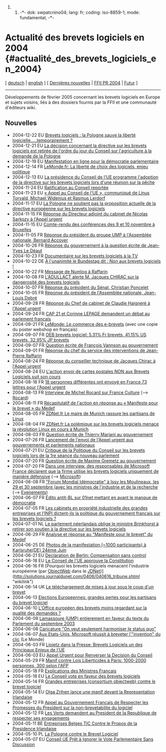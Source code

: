1.  1.  -\*- dok: swpatcnino04; lang: fr; coding: iso-8859-1; mode:
        fundamental; -\*-

# Actualité des brevets logiciels en 2004 {#actualité_des_brevets_logiciels_en_2004}

\[ [ deutsch](Swpatcnino04De "wikilink") \| [
english](Swpatcnino04En "wikilink") \] \[ [ Dernières
nouvelles](SwpatcninoFr "wikilink") \| [FFII PR
2004](http://swpat.ffii.org/log/04/index.fr.html "wikilink") \| [
Futur](SwpatFuturFr "wikilink") \]

------------------------------------------------------------------------

Développements de février 2005 concernant les brevets logiciels en
Europe et sujets voisins, liés à des dossiers fournis par la FFII et une
communauté d\'éditeurs wiki.

## Nouvelles

-   2004-12-22 EU [Brevets logiciels : la Pologne sauve la liberté
    logicielle\.....temporairement
    ?](http://www.ffii.fr/breve.php3?id_breve=88 "wikilink")
-   2004-12-21 EU [La décision concernant la directive sur les brevets
    logiciels est retirée de l\'ordre du jour du Conseil sur
    l\'agriculture à la demande de la
    Pologne](http://www.ffii.fr/article.php3?id_article=85 "wikilink")
-   2004-12-19 EU [Manifestation en ligne pour la démocratie
    parlementaire](http://www.ffii.fr/article.php3?id_article=83*4 "wikilink")
-   2004-12-14 FR [LeMonde.fr: La liberté de choix des logiciels, enjeu
    politique](http://www.lemonde.fr/web/article/0,1-0@2-3232,36-390889,0.html "wikilink")
-   2004-12-13 EU [La présidence du Conseil de l\'UE programme
    l\'adoption de la directive sur les brevets logiciels lors d\'une
    réunion sur la
    pêche](http://www.ffii.fr/article.php3?id_article=82 "wikilink")
-   2004-11-24 EU [Ratification au Conseil
    reportée](http://www.ffii.fr/breve.php3?id_breve=83 "wikilink")
-   2004-11-23 EU [« Appel au Conseil de l\'UE », communiqué de Linus
    Torvald, Michael Widenius et Rasmus
    Lerdorf](http://www.ffii.fr/breve.php3?id_breve=82 "wikilink")
-   2004-11-17 EU [La Pologne ne soutient pas la proposition actuelle de
    la directive européenne sur les brevets
    logiciels](http://www.ffii.fr/article.php3?id_article=77 "wikilink")
-   2004-11-15 FR [Réponse du Directeur adjoint du cabinet de Nicolas
    Sarkozy à l\'Appel
    urgent](http://www.ffii.fr/breve.php3?id_breve=81 "wikilink")
-   2004-11-15 EU [Comte-rendu des conférences des 9 et 10 novembre à
    Bruxelles](http://www.ffii.fr/breve.php3?id_breve=80 "wikilink")
-   2004-11-05 FR [Réponse du président du groupe UMP à l\'Assemblée
    nationale, Bernard
    Accoyer](http://www.ffii.fr/breve.php3?id_breve=78 "wikilink")
-   2004-10-26 FR [Réponse du gouvernement à la question écrite de
    Jean-Yves Le
    Déaut](http://www.ffii.fr/breve.php3?id_breve=79 "wikilink")
-   2004-10-23 FR [Documentaire sur les brevets logiciels à la
    TV](http://www.ffii.fr/breve.php3?id_breve=74 "wikilink")
-   2004-10-22 DE [À l\'unanimité le Bundestag dit : Non aux brevets
    logiciels !](http://www.ffii.fr/breve.php3?id_breve=71 "wikilink")
-   2004-10-22 FR [Message de Numlog à
    Raffarin](http://www.ffii.fr/breve.php3?id_breve=76 "wikilink")
-   2004-10-08 FR [L\'ADULLACT alerte M. Jacques CHIRAC sur la
    dangerosité des brevets
    logiciels](http://www.ffii.fr/breve.php3?id_breve=77 "wikilink")
-   2004-10-07 FR [Réponse du président du Sénat, Christian
    Poncelet](http://www.ffii.fr/breve.php3?id_breve=72 "wikilink")
-   2004-10-05 FR [Réponse du président de l\'Assemblée nationale,
    Jean-Louis
    Debré](http://www.ffii.fr/breve.php3?id_breve=73 "wikilink")
-   2004-09-28 FR [ Réponse du Chef de cabinet de Claudie Haigneré à
    l\'Appel urgent](Haignere040928Fr "wikilink")
-   2004-09-24 FR [CAP 21 et Corinne LEPAGE demandent un débat au
    parlement
    français](http://www.ffii.fr/breve.php3?id_breve=70 "wikilink")
-   2004-09-21 FR [LeMonde: Le commerce des
    e-brevets](http://www.lemonde.fr/web/article/0,1-0@2-3266,36-379743,0.html "wikilink")
    (avec une copie du poster webshop en français)
-   2004-09-07 FR [OEB brevets logiciel: 5.31% Fr brevets, 41.15% US
    brevets, 32.95% JP
    brevets](http://patdb.ffii.org/sql/list.php?db=EPGCI "wikilink")
-   2004-09-07 FR [ Question écrite de François Vannson au
    gouvernement](VannsonQuestParl040907Fr "wikilink")
-   2004-09-01 FR [ Réponse du chef du service des interventions de
    Jean-Pierre Raffarin](Raffarin040901Fr "wikilink")
-   2004-08-24 FR [ Réponse du conseiller technique de Jacques Chirac à
    l\'Appel urgent](Chirac040824Fr "wikilink")
-   2004-08-24 EU [ L\'action envoi de cartes postales NON aux Brevets
    Logiciels suit son cours](Postkard0407Fr "wikilink")
-   2004-08-18 FR [ 18 personnes différentes ont envoyé en France 73
    lettres pour l\'Appel urgent](LtrConsSendFr0406Fr "wikilink")
-   2004-08-13 FR [ Interview de Michel Rocard sur France
    Culture](Rocard040813Fr "wikilink") (\--\> [
    Rocard](MichelRocardFr "wikilink"))
-   2004-08-11 FR [ Récapitulatif de l\'action en réponse au « Manifeste
    pour le brevet » du Medef](Medef040629FeedbackFr "wikilink")
-   2004-08-05 FR [ZDNet.fr Le maire de Munich rassure les partisans de
    Linux](http://www.zdnet.fr/actualites/business/0,39020715,39164352,00.htm "wikilink")
-   2004-08-04 FR [ZDNet.fr La polémique sur les brevets logiciels
    menace la révolution Linux en cours à
    Munich](http://www.zdnet.fr/actualites/business/0,39020715,39164075,00.htm "wikilink")
-   2004-08-03 FR [ Question écrite de Thierry Mariani au
    gouvernement](MarianiQuestParl040803Fr "wikilink")
-   2004-07-26 FR [ Lancement de l\'envoi de l\'Appel urgent aux
    gouvernements et parlements nationaux](LtrConsFrPr0406Fr "wikilink")
-   2004-07-21 EU [ Critique de la Politique du Conseil sur les brevets
    logiciels lors de la 1re séance du nouveau
    parlement](Savary040721Fr "wikilink")
-   2004-07-20 FR [ Question écrite de Maxime Gremetz au
    gouvernement](GremetzQuestParl040720Fr "wikilink")
-   2004-07-20 FR [Dans une interview, des responsables de Microsoft
    France déclarent que la firme utilise les brevets logiciels
    uniquement de manière
    défensive](http://www.vtr-hardware.com/articles/a4787_1.html "wikilink")
    (\--\> [ Microsoft](SwpatmicrosoftEn "wikilink"))
-   2004-06-08 FR [\"Forum Mondial Idémocratie\" à Issy les Moulineaux,
    les 29 et 30 septembre (avec les ministres de l\'industrie et de la
    recherche](http://www.issy.com/statiques/e-democratie/programme.htm "wikilink")
    (\--\> [ Evenements](SwpatpenmiFr "wikilink"))
-   2004-06-07 FR [Édito antit-BL sur 01net mettant en avant le manque
    de démocratie](http://www.01net.com/article/247372.html "wikilink")
-   2004-07-05 FR [ Les cabinets en propriété industrielle des grandes
    entreprises et l\'INPI dictent-ils la politique du gouvernement
    français sur les brevets logiciels ?](Medef040705Fr "wikilink")
-   2004-07-01 NL [ Le parlement néerlandais oblige le ministre
    Brinkhorst à retirer son soutien à la directive sur les brevets
    logiciels](NlVote040701Fr "wikilink")
-   2004-06-29 FR [ Analyse et réponse au \"Manifeste pour le brevet\"
    du Medef](Medef040629Fr "wikilink")
-   2004-06-25 DE [Photos de la manifestation (\~1000 participants) à
    Karlsruhe(DE) 24ème
    Juin](http://www.nightlabs.de/anti_swpat/images/linuxtag2004.php "wikilink")
-   2004-06-21 EU [Declaration de Berlin: Compensation sans
    control](http://wizards-of-os.org/index.php?id=1699 "wikilink")
-   2004-06-18 EU [ Le Conseil de l\'UE approuve la
    Constitution](EuKonstit040618Fr "wikilink")
-   2004-06-16 FR [Pourquoi les brevets logiciels menacent l\'industrie
    européenne (par [ObjectWeb](ObjectWeb "wikilink") dans le
    [JDNet](JDNet "wikilink"))](http://solutions.journaldunet.com/0406/040616_tribune.shtml "wikilink")
-   2004-06-14 UK [ Le téléchargement de mises à jour sous le coup d\'un
    brevet](Btg040614Fr "wikilink")
-   2004-06-13 [ Elections Europeennes: grandes pertes pour les
    partisans du brevet logiciel](ElectResu0406En "wikilink")
-   2004-06-10 [L\'Office européen des brevets moins regardant sur la
    qualité des demandes
    ?](http://www.zdnet.fr/actualites/technologie/0,39020809,39156309,00.htm "wikilink")
-   2004-06-09 [ Lamassoure (UMP) entierement en faveur du texte du
    Parlement du septembre 2003](Lamassoure040609Fr "wikilink")
-   2004-06-08 [ Caricature \"On veut seulement harmoniser le status
    quo\"](Intro040608Fr "wikilink")
-   2004-06-07 [Aux Etats-Unis, Microsoft réussit à breveter
    l\'\"invention\" du
    clic](http://www.lemonde.fr/web/article/0,1-0@2-3208,36-367784,0.html "wikilink")
    (Le Monde)
-   2004-06-03 FR [ Lipietz dans la Presse: Brevets Logiciels un des
    Principaux Enjeux de l\'UE](Lipietz040603Fr "wikilink")
-   2004-06-03 EU [ Appel Urgent pour Renverser la Decision du
    Conseil](Cons040603Fr "wikilink")
-   2004-05-29 FR [ Manif contre Lois Liberticides à Paris: 1000-2000
    personnes, 300 selon l\'AFP](DemoParis040529Fr "wikilink")
-   2004-05-18 FR [ Explications des Ministres
    Francais](Frmin040518Fr "wikilink")
-   2004-05-18 EU [ Le Conseil vote en faveur des brevets
    logiciels](Cons040518Fr "wikilink")
-   2004-05-14 FR [ Grandes entreprises (consortium objectweb) contre le
    brevet logiciel](LtrObjectwebMeps0405Fr "wikilink")
-   2004-05-14 EU [ Olga Zrihen lance une manif devant la Representation
    Irlandaise](OZrihen040514Fr "wikilink")
-   2004-05-12 FR [ Appel au Gouvernement Francais de Respecter les
    Promesses du President sur la non-brevetabilite du
    logiciel](Pdgs0405Fr "wikilink")
-   2004-05-12 FR [Les Verts demandent au President de la Republique de
    respecter ses
    engagements](http://www.lesverts.fr/article.php3?id_article=1403 "wikilink")
-   2004-05-11 BE [ Entreprises Belges TIC Contre le Propos de la
    Presidence Irlandaise](Betic0405Fr "wikilink")
-   2004-05-10 PL [ La Pologne contre le Brevet
    Logiciel](Warszawa040510En "wikilink")
-   2004-05-07 EU [Conseil UE Prêt à Ignorer le Vote Parlementaire Sans
    Discussion](http://swpat.ffii.org/news/04/cons0507/ "wikilink")
